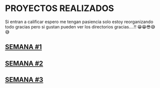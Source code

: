 # PROYECTOS REALIZADOS

Si entran a calificar espero me tengan pasiencia solo estoy reorganizando todo gracias pero si gustan pueden ver los directorios gracias....!! 😁😁😎😅😅

## [SEMANA #1](https://github.com/mikerazor5786/Challenges_Core-Code_Miguel-Tellez/blob/168fe821692ccdf4de5e581d718c9b10fdc953e7/contenido/semana1.md)

## [SEMANA #2](https://github.com/mikerazor5786/Challenges_Core-Code_Miguel-Tellez/blob/44cf2db52a277a1f83f92ddec64e15e0c394aec2/contenido/semana2.md)

## [SEMANA #3](https://github.com/mikerazor5786/Challenges_Core-Code_Miguel-Tellez/blob/683a2686e1d446e68a21a923cde077c399be2edd/contenido/semana3.md)
